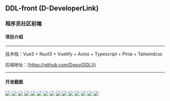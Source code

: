 ## DDL-front (D-DeveloperLink)

### 程序员社区前端

#### 项目介绍

----
技术栈：Vue3 + Nuxt3 + Vuetify + Axios + Typescript + Pinia + Tailwindcss

后端地址：[https://github.com/Dwsy/DDL]()

---
#### 开发截图

![](./doc/img/index.png)
![](./doc/img/indexDark.png)
![](./doc/img/article.png)
![](./doc/img/question.png)
![](./doc/img/question2.png)
![](./doc/img/answer.png)
![](./doc/img/answerEditor.png)
![](./doc/img/articleDark.png)
![](./doc/img/articleEditor.png)
![](./doc/img/articleEditorDark.png)
![](./doc/img/comment.png)
![](./doc/img/how2ask.png)
![](./doc/img/notify.png)
![](./doc/img/private.png)
![](./doc/img/private1.png)
